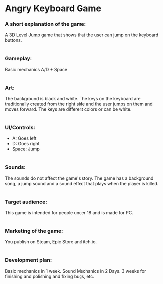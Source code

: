 # Angry Keyboard Game
 
### A short explanation of the game:
A 3D Level Jump game that shows that the user can jump on the keyboard buttons.<br><br>


### Gameplay:
Basic mechanics A/D + Space<br><br>


### Art:
The background is black and white. The keys on the keyboard are traditionally created from the right side and the user jumps on them and moves forward. The keys are different colors or can be white.<br><br>


### UI/Controls:
- A: Goes left
- D: Goes right
- Space: Jump<br><br>


### Sounds:
The sounds do not affect the game's story. The game has a background song, a jump sound and a sound effect that plays when the player is killed.<br><br>


### Target audience:
This game is intended for people under 18 and is made for PC.<br><br>


### Marketing of the game:
You publish on Steam, Epic Store and itch.io.<br><br>


### Development plan:
Basic mechanics in 1 week.
Sound Mechanics in 2 Days.
3 weeks for finishing and polishing and fixing bugs, etc.
